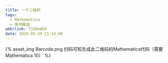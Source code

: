 ```yaml
---
title: 一个二维码
tags:
  - Mathematica
  - 简书搬运
abbrlink: f328e664
date: 2016-05-20 21:14:00
---
```


{% asset_img Barcode.png 扫码可知生成此二维码的Mathematica代码（需要Mathematica 10） %}



